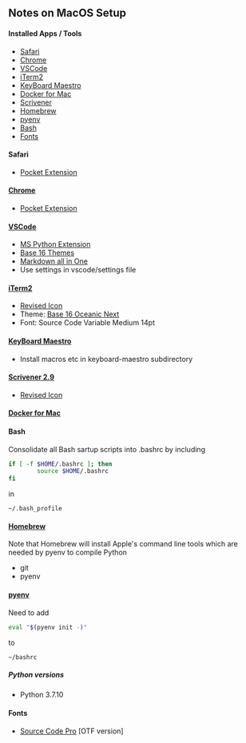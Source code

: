 ## Notes on MacOS Setup

#### Installed Apps / Tools

- [Safari](#safari)
- [Chrome](#chrome)
- [VSCode](#vscode)
- [iTerm2](#iterm2)
- [KeyBoard Maestro](#keyboard-maestro)
- [Docker for Mac](#docker-for-mac)
- [Scrivener](#scrivener)
- [Homebrew](#homebrew)
- [pyenv](#pyenv)
- [Bash](#bash)
- [Fonts](#fonts)

#### Safari

- [Pocket Extension](https://safari-extensions.apple.com/details/?id=com.ideashower.pocket.safari-ET279A6R5N)

#### [Chrome](https://www.google.com/chrome/)
- [Pocket Extension](https://chrome.google.com/webstore/detail/save-to-pocket/niloccemoadcdkdjlinkgdfekeahmflj?hl=en)

#### [VSCode](https://code.visualstudio.com)

- [MS Python Extension](https://github.com/Microsoft/vscode-python)
- [Base 16 Themes](https://marketplace.visualstudio.com/items?itemName=AndrsDC.base16-themes)
- [Markdown all in One](https://marketplace.visualstudio.com/items?itemName=yzhang.markdown-all-in-one)
- Use settings in vscode/settings file

#### [iTerm2](https://www.iterm2.com)
- [Revised Icon](https://dribbble.com/shots/1682322-iTerm-Redesign-Replacement-icns)
- Theme: [Base 16 Oceanic Next]()
- Font: Source Code Variable Medium 14pt

#### [KeyBoard Maestro](https://www.keyboardmaestro.com/main/)

- Install macros etc in keyboard-maestro subdirectory

#### [Scrivener 2.9](https://www.literatureandlatte.com/scrivener.php)

- [Revised Icon](https://dribbble.com/shots/978125-Scrivener-Icon-Replacement)

#### [Docker for Mac](https://www.docker.com/docker-mac)

#### Bash

Consolidate all Bash sartup scripts into .bashrc by including

```bash
if [ -f $HOME/.bashrc ]; then
        source $HOME/.bashrc
fi
```

in

`~/.bash_profile`

#### [Homebrew](https://brew.sh)

Note that Homebrew will install Apple's command line tools which are needed by pyenv to compile Python

- git
- pyenv


#### [pyenv](https://github.com/pyenv/pyenv)

Need to add

```bash
eval "$(pyenv init -)" 
```
to 

`~/bashrc`

##### Python versions

- Python 3.7.10
  

#### Fonts

- [Source Code Pro](https://github.com/adobe-fonts/source-code-pro) [OTF version]